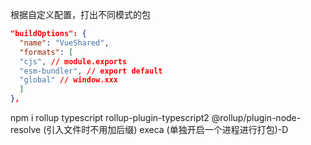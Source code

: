 根据自定义配置，打出不同模式的包

```json
"buildOptions": {
  "name": "VueShared",
  "formats": [
  "cjs", // module.exports
  "esm-bundler", // export default
  "global" // window.xxx
  ]
},
```

npm i rollup typescript rollup-plugin-typescript2 @rollup/plugin-node-resolve (引入文件时不用加后缀) execa (单独开启一个进程进行打包)-D
